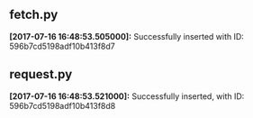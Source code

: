 ## fetch.py
 
**[2017-07-16 16:48:53.505000]:** Successfully inserted with ID: 596b7cd5198adf10b413f8d7

## request.py
 
**[2017-07-16 16:48:53.521000]:** Successfully inserted, with ID: 596b7cd5198adf10b413f8d8
